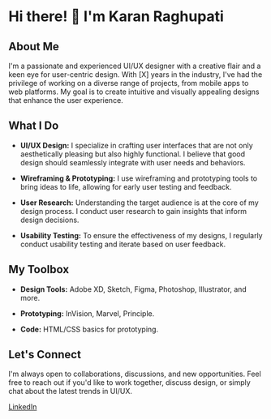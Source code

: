 # Hi there! 👋 I'm Karan Raghupati

## About Me

I'm a passionate and experienced UI/UX designer with a creative flair and a keen eye for user-centric design. With [X] years in the industry, I've had the privilege of working on a diverse range of projects, from mobile apps to web platforms. My goal is to create intuitive and visually appealing designs that enhance the user experience.

## What I Do

- **UI/UX Design:** I specialize in crafting user interfaces that are not only aesthetically pleasing but also highly functional. I believe that good design should seamlessly integrate with user needs and behaviors.

- **Wireframing & Prototyping:** I use wireframing and prototyping tools to bring ideas to life, allowing for early user testing and feedback.

- **User Research:** Understanding the target audience is at the core of my design process. I conduct user research to gain insights that inform design decisions.

- **Usability Testing:** To ensure the effectiveness of my designs, I regularly conduct usability testing and iterate based on user feedback.

## My Toolbox

- **Design Tools:** Adobe XD, Sketch, Figma, Photoshop, Illustrator, and more.

- **Prototyping:** InVision, Marvel, Principle.

- **Code:** HTML/CSS basics for prototyping.

## Let's Connect

I'm always open to collaborations, discussions, and new opportunities. Feel free to reach out if you'd like to work together, discuss design, or simply chat about the latest trends in UI/UX.

[LinkedIn](https://www.linkedin.com/in/karan-raghupati-567968253/) 
